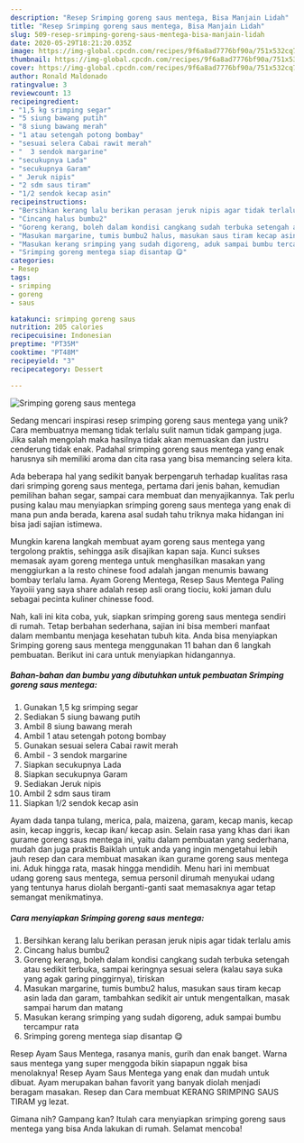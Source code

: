 ```yaml
---
description: "Resep Srimping goreng saus mentega, Bisa Manjain Lidah"
title: "Resep Srimping goreng saus mentega, Bisa Manjain Lidah"
slug: 509-resep-srimping-goreng-saus-mentega-bisa-manjain-lidah
date: 2020-05-29T18:21:20.035Z
image: https://img-global.cpcdn.com/recipes/9f6a8ad7776bf90a/751x532cq70/srimping-goreng-saus-mentega-foto-resep-utama.jpg
thumbnail: https://img-global.cpcdn.com/recipes/9f6a8ad7776bf90a/751x532cq70/srimping-goreng-saus-mentega-foto-resep-utama.jpg
cover: https://img-global.cpcdn.com/recipes/9f6a8ad7776bf90a/751x532cq70/srimping-goreng-saus-mentega-foto-resep-utama.jpg
author: Ronald Maldonado
ratingvalue: 3
reviewcount: 13
recipeingredient:
- "1,5 kg srimping segar"
- "5 siung bawang putih"
- "8 siung bawang merah"
- "1 atau setengah potong bombay"
- "sesuai selera Cabai rawit merah"
- "  3 sendok margarine"
- "secukupnya Lada"
- "secukupnya Garam"
- " Jeruk nipis"
- "2 sdm saus tiram"
- "1/2 sendok kecap asin"
recipeinstructions:
- "Bersihkan kerang lalu berikan perasan jeruk nipis agar tidak terlalu amis"
- "Cincang halus bumbu2"
- "Goreng kerang, boleh dalam kondisi cangkang sudah terbuka setengah atau sedikit terbuka, sampai keringnya sesuai selera (kalau saya suka yang agak garing pinggirnya), tiriskan"
- "Masukan margarine, tumis bumbu2 halus, masukan saus tiram kecap asin lada dan garam, tambahkan sedikit air untuk mengentalkan, masak sampai harum dan matang"
- "Masukan kerang srimping yang sudah digoreng, aduk sampai bumbu tercampur rata"
- "Srimping goreng mentega siap disantap 😋"
categories:
- Resep
tags:
- srimping
- goreng
- saus

katakunci: srimping goreng saus 
nutrition: 205 calories
recipecuisine: Indonesian
preptime: "PT35M"
cooktime: "PT48M"
recipeyield: "3"
recipecategory: Dessert

---
```



![Srimping goreng saus mentega](https://img-global.cpcdn.com/recipes/9f6a8ad7776bf90a/751x532cq70/srimping-goreng-saus-mentega-foto-resep-utama.jpg)

Sedang mencari inspirasi resep srimping goreng saus mentega yang unik? Cara membuatnya memang tidak terlalu sulit namun tidak gampang juga. Jika salah mengolah maka hasilnya tidak akan memuaskan dan justru cenderung tidak enak. Padahal srimping goreng saus mentega yang enak harusnya sih memiliki aroma dan cita rasa yang bisa memancing selera kita.

Ada beberapa hal yang sedikit banyak berpengaruh terhadap kualitas rasa dari srimping goreng saus mentega, pertama dari jenis bahan, kemudian pemilihan bahan segar, sampai cara membuat dan menyajikannya. Tak perlu pusing kalau mau menyiapkan srimping goreng saus mentega yang enak di mana pun anda berada, karena asal sudah tahu triknya maka hidangan ini bisa jadi sajian istimewa.

Mungkin karena langkah membuat ayam goreng saus mentega yang tergolong praktis, sehingga asik disajikan kapan saja. Kunci sukses memasak ayam goreng mentega untuk menghasilkan masakan yang menggiurkan a la resto chinese food adalah jangan menumis bawang bombay terlalu lama. Ayam Goreng Mentega, Resep Saus Mentega Paling Yayoiii yang saya share adalah resep asli orang tiociu, koki jaman dulu sebagai pecinta kuliner chinesse food.


Nah, kali ini kita coba, yuk, siapkan srimping goreng saus mentega sendiri di rumah. Tetap berbahan sederhana, sajian ini bisa memberi manfaat dalam membantu menjaga kesehatan tubuh kita. Anda bisa menyiapkan Srimping goreng saus mentega menggunakan 11 bahan dan 6 langkah pembuatan. Berikut ini cara untuk menyiapkan hidangannya.

<!--inarticleads1-->

##### Bahan-bahan dan bumbu yang dibutuhkan untuk pembuatan Srimping goreng saus mentega:

1. Gunakan 1,5 kg srimping segar
1. Sediakan 5 siung bawang putih
1. Ambil 8 siung bawang merah
1. Ambil 1 atau setengah potong bombay
1. Gunakan sesuai selera Cabai rawit merah
1. Ambil  - 3 sendok margarine
1. Siapkan secukupnya Lada
1. Siapkan secukupnya Garam
1. Sediakan  Jeruk nipis
1. Ambil 2 sdm saus tiram
1. Siapkan 1/2 sendok kecap asin


Ayam dada tanpa tulang, merica, pala, maizena, garam, kecap manis, kecap asin, kecap inggris, kecap ikan/ kecap asin. Selain rasa yang khas dari ikan gurame goreng saus mentega ini, yaitu dalam pembuatan yang sederhana, mudah dan juga praktis Baiklah untuk anda yang ingin mengetahui lebih jauh resep dan cara membuat masakan ikan gurame goreng saus mentega ini. Aduk hingga rata, masak hingga mendidih. Menu hari ini membuat udang goreng saus mentega, semua personil dirumah menyukai udang yang tentunya harus diolah berganti-ganti saat memasaknya agar tetap semangat menikmatinya. 

<!--inarticleads2-->

##### Cara menyiapkan Srimping goreng saus mentega:

1. Bersihkan kerang lalu berikan perasan jeruk nipis agar tidak terlalu amis
1. Cincang halus bumbu2
1. Goreng kerang, boleh dalam kondisi cangkang sudah terbuka setengah atau sedikit terbuka, sampai keringnya sesuai selera (kalau saya suka yang agak garing pinggirnya), tiriskan
1. Masukan margarine, tumis bumbu2 halus, masukan saus tiram kecap asin lada dan garam, tambahkan sedikit air untuk mengentalkan, masak sampai harum dan matang
1. Masukan kerang srimping yang sudah digoreng, aduk sampai bumbu tercampur rata
1. Srimping goreng mentega siap disantap 😋


Resep Ayam Saus Mentega, rasanya manis, gurih dan enak banget. Warna saus mentega yang super menggoda bikin siapapun nggak bisa menolaknya! Resep Ayam Saus Mentega yang enak dan mudah untuk dibuat. Ayam merupakan bahan favorit yang banyak diolah menjadi beragam masakan. Resep dan Cara membuat KERANG SRIMPING SAUS TIRAM yg lezat. 

Gimana nih? Gampang kan? Itulah cara menyiapkan srimping goreng saus mentega yang bisa Anda lakukan di rumah. Selamat mencoba!
